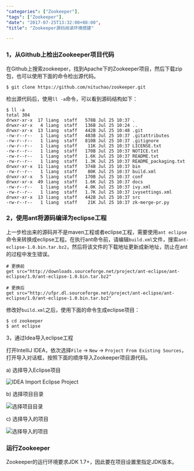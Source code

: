 ```yaml
---
"categories": ["Zookeeper"],
"tags": ["Zookeeper"],
"date": "2017-07-25T13:32:00+08:00",
"title": "Zookeeper源码阅读环境搭建"

---
```


### 1，从Github上检出Zookeeper项目代码

在Github上搜索zookeeper，找到Apache下的Zookeeper项目，然后下载zip包，也可以使用下面的命令检出源代码。

```shell
$ git clone https://github.com/nituchao/zookeeper.git
```

检出源代码后，使用`ll -a`命令，可以看到源码结构如下：

```shell
$ ll -a
total 304
drwxr-xr-x  17 liang  staff   578B Jul 25 10:37 .
drwxr-xr-x   4 liang  staff   136B Jul 25 10:24 ..
drwxr-xr-x  13 liang  staff   442B Jul 25 10:48 .git
-rw-r--r--   1 liang  staff   483B Jul 25 10:37 .gitattributes
-rw-r--r--   1 liang  staff   810B Jul 25 10:37 .gitignore
-rw-r--r--   1 liang  staff    11K Jul 25 10:37 LICENSE.txt
-rw-r--r--   1 liang  staff   170B Jul 25 10:37 NOTICE.txt
-rw-r--r--   1 liang  staff   1.6K Jul 25 10:37 README.txt
-rw-r--r--   1 liang  staff   1.3K Jul 25 10:37 README_packaging.txt
drwxr-xr-x  11 liang  staff   374B Jul 25 10:37 bin
-rw-r--r--   1 liang  staff    80K Jul 25 10:37 build.xml
drwxr-xr-x   5 liang  staff   170B Jul 25 10:37 conf
drwxr-xr-x  49 liang  staff   1.6K Jul 25 10:37 docs
-rw-r--r--   1 liang  staff   4.0K Jul 25 10:37 ivy.xml
-rw-r--r--   1 liang  staff   1.7K Jul 25 10:37 ivysettings.xml
drwxr-xr-x  13 liang  staff   442B Jul 25 10:37 src
-rw-r--r--   1 liang  staff    21K Jul 25 10:37 zk-merge-pr.py
```



### 2，使用ant将源码编译为eclipse工程

上一步检出来的源码并不是maven工程或者eclipse工程，需要使用`ant eclipse`命令来转换成eclipse工程。在执行ant命令前，请编辑`build.xml`文件，搜索`ant-eclipse-1.0.bin.tar.bz2`，然后将该文件的下载地址更新成新地址，防止在ant的过程中发生错误。

```shell
# 更换前
get src="http://downloads.sourceforge.net/project/ant-eclipse/ant-eclipse/1.0/ant-eclipse-1.0.bin.tar.bz2"

# 更换后
get src="http://ufpr.dl.sourceforge.net/project/ant-eclipse/ant-eclipse/1.0/ant-eclipse-1.0.bin.tar.bz2"
```

修改好`build.xml`之后，使用下面的命令生成eclipse项目：

```shell
$ cd zookeeper
$ ant eclipse
```

3，通过Idea导入eclipse工程

打开IntelliJ IDEA，依次选择`File` -> `New` -> `Project From Existing Sources`，打开导入对话框，按照下面的顺序导入Zookeeper项目源代码。

a) 选择导入Eclipse项目

![IDEA Import Eclipse Project](http://olno3yiqc.bkt.clouddn.com/idea_eclipse_import.png)



b) 选择项目目录 

![选择项目目录](http://olno3yiqc.bkt.clouddn.com/idea_directory.png)



c) 选择导入的项目

![选择导入的项目](http://olno3yiqc.bkt.clouddn.com/idea_zookeeper_project_select.png)

### 运行Zookeeper

Zookeeper的运行环境要求JDK 1.7+，因此要在项目设置里指定JDK版本。

